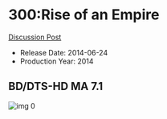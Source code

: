 # 300:Rise of an Empire

[Discussion Post](https://www.avsforum.com/threads/bass-eq-for-filtered-movies.2995212/post-56898930)

* Release Date: 2014-06-24
* Production Year: 2014

## BD/DTS-HD MA 7.1

![img 0](https://i.imgur.com/6DAAEYb.jpg)

